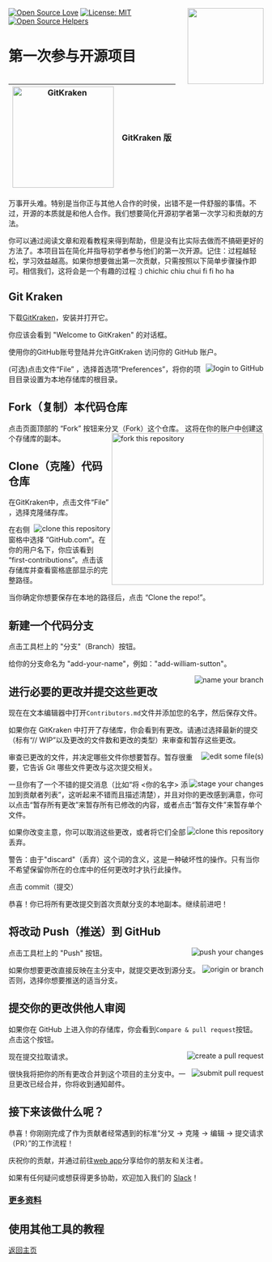 [![Open Source Love](https://badges.frapsoft.com/os/v1/open-source.svg?v=103)](https://github.com/ellerbrock/open-source-badges/)
[<img align="right" width="150" src="https://firstcontributions.github.io/assets/gui-tool-tutorials/gitkraken-tutorial/join-slack-team.png">](https://join.slack.com/t/firstcontributors/shared_invite/zt-1hg51qkgm-Xc7HxhsiPYNN3ofX2_I8FA)
[![License: MIT](https://img.shields.io/badge/License-MIT-green.svg)](https://opensource.org/licenses/MIT)
[![Open Source Helpers](https://www.codetriage.com/roshanjossey/first-contributions/badges/users.svg)](https://www.codetriage.com/roshanjossey/first-contributions)

# 第一次参与开源项目

| <img alt="GitKraken" src="https://firstcontributions.github.io/assets/gui-tool-tutorials/gitkraken-tutorial/gk-icon.png" width="200"> | GitKraken 版 |
| ------------------------------------------------------------------------------------------------------------------------------------- | ----------- |

万事开头难。特别是当你正与其他人合作的时侯，出错不是一件舒服的事情。不过，开源的本质就是和他人合作。我们想要简化开源初学者第一次学习和贡献的方法。

你可以通过阅读文章和观看教程来得到帮助，但是没有比实际去做而不搞砸更好的方法了。本项目旨在简化并指导初学者参与他们的第一次开源。记住：过程越轻松，学习效益越高。如果你想要做出第一次贡献，只需按照以下简单步骤操作即可。相信我们，这将会是一个有趣的过程 :)
chichic chiu chui fi fi ho ha 

## Git Kraken

下载[GitKraken](https://www.gitkraken.com)，安装并打开它。

你应该会看到 "Welcome to GitKraken" 的对话框。

使用你的GitHub账号登陆并允许GitKraken 访问你的 GitHub 账户。

<img style="float: right;" src="https://firstcontributions.github.io/assets/gui-tool-tutorials/gitkraken-tutorial/gk-login.png" alt="login to GitHub" />

(可选)点击文件“File” ，选择首选项“Preferences”，将你的项目目录设置为本地存储库的根目录。

## Fork（复制）本代码仓库

点击页面顶部的 “Fork”  按钮来分叉（Fork）这个仓库。<img align="right" width="300" src="https://firstcontributions.github.io/assets/gui-tool-tutorials/gitkraken-tutorial/fork.png" alt="fork this repository" />
这将在你的账户中创建这个存储库的副本。

## Clone（克隆）代码仓库

在GitKraken中，点击文件“File” ，选择克隆储存库。

<img style="float: right;" src="https://firstcontributions.github.io/assets/gui-tool-tutorials/gitkraken-tutorial/gk-clone.png" alt="clone this repository" />

在右侧窗格中选择 ”GitHub.com“。在你的用户名下，你应该看到 “first-contributions”。点击该存储库并查看窗格底部显示的完整路径。

当你确定你想要保存在本地的路径后，点击 “Clone the repo!”。

## 新建一个代码分支

点击工具栏上的 "分支"（Branch）按钮。

给你的分支命名为 "add-your-name"，例如："add-william-sutton"。

<img style="float: right;" src="https://firstcontributions.github.io/assets/gui-tool-tutorials/gitkraken-tutorial/gk-branch.png" alt="name your branch" />

## 进行必要的更改并提交这些更改

现在在文本编辑器中打开`Contributors.md`文件并添加您的名字，然后保存文件。

如果你在 GitKraken 中打开了存储库，你会看到有更改。请通过选择最新的提交（标有“// WIP”以及更改的文件数和更改的类型）来审查和暂存这些更改。

<img style="float: right;" src="https://firstcontributions.github.io/assets/gui-tool-tutorials/gitkraken-tutorial/gk-edit.png" alt="edit some file(s)" />

审查已更改的文件，并决定哪些文件你想要暂存。暂存很重要，它告诉 Git 哪些文件更改与这次提交相关。

<img style="float: right;" src="https://firstcontributions.github.io/assets/gui-tool-tutorials/gitkraken-tutorial/gk-stage.png" alt="stage your changes" />

一旦你有了一个不错的提交消息（比如“将 <你的名字> 添加到贡献者列表”，这听起来不错而且描述清楚），并且对你的更改感到满意，你可以点击“暂存所有更改”来暂存所有已修改的内容，或者点击“暂存文件”来暂存单个文件。

<img style="float: right;" src="https://firstcontributions.github.io/assets/gui-tool-tutorials/gitkraken-tutorial/gk-commit.png" alt="clone this repository" />

如果你改变主意，你可以取消这些更改，或者将它们全部丢弃。

警告：由于"discard"（丢弃）这个词的含义，这是一种破坏性的操作。只有当你不希望保留你所在的仓库中的任何更改时才执行此操作。

点击 commit（提交）

恭喜！你已将所有更改提交到首次贡献分支的本地副本。继续前进吧！

## 将改动 Push（推送）到 GitHub

<img style="float: right;" src="https://firstcontributions.github.io/assets/gui-tool-tutorials/gitkraken-tutorial/gk-push.png" alt="push your changes" />

点击工具栏上的 "Push" 按钮。

<img style="float: right;" src="https://firstcontributions.github.io/assets/gui-tool-tutorials/gitkraken-tutorial/gk-origin.png" alt="origin or branch" />

如果你想要更改直接反映在主分支中，就提交更改到源分支。否则，选择你想要推送的适当分支。

## 提交你的更改供他人审阅

如果你在 GitHub 上进入你的存储库，你会看到`Compare & pull request`按钮。点击这个按钮。

<img style="float: right;" src="https://firstcontributions.github.io/assets/gui-tool-tutorials/gitkraken-tutorial/compare-and-pull.png" alt="create a pull request" />

现在提交拉取请求。

<img style="float: right;" src="https://firstcontributions.github.io/assets/gui-tool-tutorials/gitkraken-tutorial/submit-pull-request.png" alt="submit pull request" />

很快我将把你的所有更改合并到这个项目的主分支中。一旦更改已经合并，你将收到通知邮件。

## 接下来该做什么呢？

恭喜！你刚刚完成了作为贡献者经常遇到的标准“分叉 -> 克隆 -> 编辑 -> 提交请求（PR）”的工作流程！

庆祝你的贡献，并通过前往[web app](https://firstcontributions.github.io/#social-share)分享给你的朋友和关注者。

如果有任何疑问或想获得更多协助，欢迎加入我们的 [Slack](https://join.slack.com/t/firstcontributors/shared_invite/zt-1hg51qkgm-Xc7HxhsiPYNN3ofX2_I8FA)！

### [更多资料](../additional-material/git_workflow_scenarios/additional-material.md)

## 使用其他工具的教程

[返回主页](https://github.com/firstcontributions/first-contributions/blob/main/translations/README.zh-cn.md)
